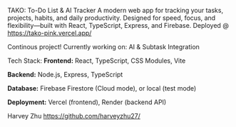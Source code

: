 TAKO: To-Do List & AI Tracker
A modern web app for tracking your tasks, projects, habits, and daily productivity.
Designed for speed, focus, and flexibility—built with React, TypeScript, Express, and Firebase.
Deployed @ https://tako-pink.vercel.app/

Continous project!
Currently working on: AI & Subtask Integration

Tech Stack: 
**Frontend:**
React, TypeScript, CSS Modules, Vite

**Backend:**
Node.js, Express, TypeScript

**Database:**
Firebase Firestore (Cloud mode), or local (test mode)

**Deployment:**
Vercel (frontend), Render (backend API)

Harvey Zhu
https://github.com/harveyzhu27/

